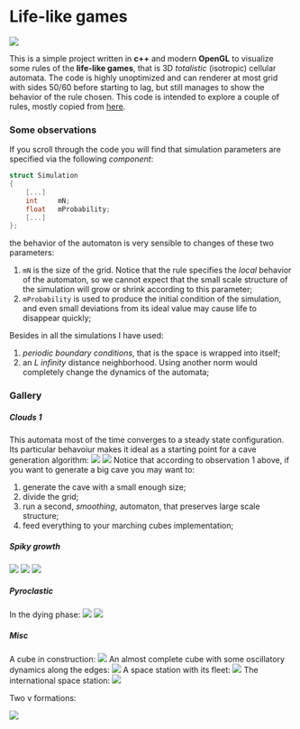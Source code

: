 # Life-like games
![](./Pictures/13.png)

This is a simple project written in **c++** and modern **OpenGL** to visualize some rules of the **life-like games**, that is 3D *totalistic* (isotropic) cellular automata. The code is highly unoptimized and can renderer at most grid with sides 50/60 before starting to lag, but still manages to show the behavior of the rule chosen.
This code is intended to explore a couple of rules, mostly copied from [here](https://softologyblog.wordpress.com/2019/12/28/3d-cellular-automata-3/).

### Some observations
If you scroll through the code you will find that simulation parameters are specified via the following *component*:
```cpp
struct Simulation
{
	[...]
	int 	mN;
	float 	mProbability;
	[...]
};
```
the behavior of the automaton is very sensible to changes of these two parameters:
1. ```mN``` is the size of the grid. Notice that the rule specifies the *local* behavior of the automaton, so we cannot expect that the small scale structure of the simulation will grow or shrink according to this parameter;
2. ```mProbability``` is used to produce the initial condition of the simulation, and even small deviations from its ideal value may cause life to disappear quickly;

Besides in all the simulations I have used:
1. *periodic boundary conditions*, that is the space is wrapped into itself;
2. an *L infinity* distance neighborhood. Using another norm would completely change the dynamics of the automata;

### Gallery

##### Clouds 1
This automata most of the time converges to a steady state configuration. Its particular behavoiur makes it ideal as a starting point for a cave generation algorithm:
![](./Pictures/8.png)
![](/home/edoardo/Documents/CellularAutomata3D/Pictures/7.png)
Notice that according to observation 1 above, if you want to generate a big cave you may want to:

1. generate the cave with a small enough size;
2. divide the grid;
3. run a second, *smoothing*, automaton, that preserves large scale structure;
4. feed everything to your marching cubes implementation;
##### Spiky growth
![](./Pictures/11.png)
![](./Pictures/12.png)
![](./Pictures/13.png)

##### Pyroclastic
In the dying phase:
![](./Pictures/2.png)
![](./Pictures/3.png)

##### Misc
A cube in construction:
![](./Pictures/17.png)
An almost complete cube with some oscillatory dynamics along the edges:
![](./Pictures/18.png)
A space station with its fleet:
![](./Pictures/15.png)
The international space station:
![](./Pictures/14.png)

Two v formations:

![](/home/edoardo/Documents/CellularAutomata3D/Pictures/19.png)